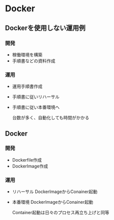 # Docker

## Dockerを使用しない運用例
### 開発

- 稼働環境を構築
- 手順書などの資料作成
### 運用
- 運用手順書作成
- 手順書に従いリハーサル
- 手順書に従い本番環境へ

    台数が多く、自動化しても時間がかかる

## Docker
### 開発
- Dockerfile作成
- DockerImage作成
### 運用
- リハーサル
    DockerImageからConainer起動
- 本番環境
    DockerImageからConainer起動

    Container起動は日々のプロセス再立ち上げと同等
